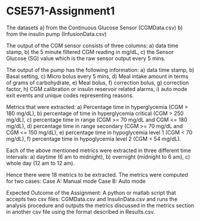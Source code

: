 # CSE571-Assignment1

The datasets
a) from the Continuous Glucose Sensor (CGMData.csv) 
              b) from the insulin pump (InfusionData.csv)

The output of the CGM sensor consists of three columns: a) data time stamp, 
							b) the 5 minute filtered CGM reading in mg/dL, 
							c) the Sensor Glucose (SG) value which is the raw sensor output every 5 mins. 

The output of the pump has the following information: a) data time stamp, 
						      b) Basal setting, 
						      c) Micro bolus every 5 mins, 
						      d) Meal intake amount in terms of grams of carbohydrate, 
						      e) Meal bolus, 
						      f) correction bolus, 
						      g) correction factor, 
						      h) CGM calibration or insulin reservoir related alarms,
						      i) auto mode exit events and unique codes representing reasons.


Metrics that were extracted:
a) Percentage time in hyperglycemia (CGM > 180 mg/dL), 
b) percentage of time in hyperglycemia critical (CGM > 250 mg/dL), 
c) percentage time in range (CGM >= 70 mg/dL and CGM <= 180 mg/dL), 
d) percentage time in range secondary (CGM >= 70 mg/dL and CGM <= 150 mg/dL), 
e) percentage time in hypoglycemia level 1 (CGM < 70 mg/dL),
f) percentage time in hypoglycemia level 2 (CGM < 54 mg/dL).

Each of the above mentioned metrics were extracted in three different time intervals: 
a) daytime (6 am to midnight), 
b) overnight (midnight to 6 am),
c) whole day (12 am to 12 am).

Hence there were 18 metrics to be extracted. The metrics were computed for two cases: 
Case A: Manual mode
Case B: Auto mode

Expected Outcome of the Assignment:
A python or matlab script that accepts two csv files: CGMData.csv and InsulinData.csv and runs the analysis procedure and outputs the metrics discussed in the metrics section in another csv file using the format described in Results.csv.
